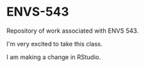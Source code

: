 # ENVS-543
Repository of work associated with ENVS 543.

I'm very excited to take this class.

I am making a change in RStudio.
